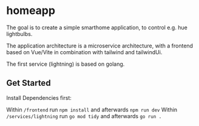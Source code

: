 # homeapp

The goal is to create a simple smarthome application, to control e.g. hue lightbulbs.

The application architecture is a microservice architecture, with a frontend based on Vue/Vite in combination with tailwind and tailwindUi. 

The first service (lightning) is based on golang. 

## Get Started

Install Dependencies first:

Within `/frontend` run `npm install` and afterwards `npm run dev`
Within `/services/lightning` run `go mod tidy` and afterwards `go run .`
